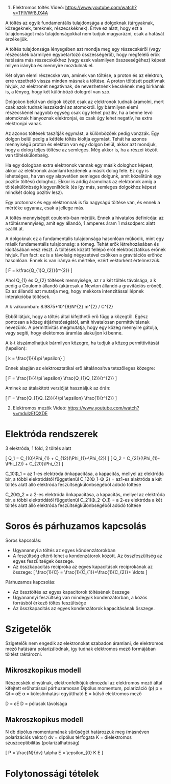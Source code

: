 1. Elektromos töltés
Videó: https://www.youtube.com/watch?v=TFlVWf8JX4A

A töltés az egyik fundamentális tulajdonsága a dolgoknak (tárgyaknak, közegeknek, tereknek, részecskéknek). Értve ez alatt, hogy ezt a tulajdonságot más tulajdonságokkal nem tudjuk magyarázni, csak a hatását érzékeljük.

A töltés tulajdonsága lényegében azt mondja meg egy részecskéről (vagy részecskék bármilyen egybetartozó összességéről), hogy megfelelő erők hatására más részecskékhez (vagy ezek valamilyen összeeségéhez) képest milyen irányba és mennyire mozdulnak el.

Két olyan elemi részecske van, aminek van töltése, a proton és az elektron, erre vezethető vissza minden másnak a töltése. A proton töltését pozitívnak hívjuk, az elektronét negatívnak, de nevezhetnénk kecskének meg birkának is, a lényeg, hogy két különböző dologról van szó.

Dolgokon belül van dolgok között csak az elektronok tudnak áramolni, mert csak azok tudnak leszakadni az atomokról. Így bármilyen elemi részecskénél nagyobb egység csak úgy lehet pozitív, ha a benne levő atomoknak hiányoznak elektronjai, és csak úgy lehet negatív, ha extra elektronjai vanak.

Az azonos töltések taszítják egymást, a különbözőek pedig vonzzák. Egy dolgon belül pedig a kétféle töltés kioltja egymást. Tehát ha azonos mennyiségű proton és elekton van egy dolgon belül, akkor azt mondjuk, hogy a dolog teljes töltése az semleges. Még akkor is, ha a részei között van töltéskülönbség.

Ha egy dologban extra elektronok vannak egy másik dologhoz képest, akkor az elektronok áramlani kezdenek a másik dolog felé. Ez úgy is lehetséges, ha van egy alapvetően semleges dolgunk, amit közelítünk egy pozitív töltésű dologhoz. Ekkor is addig áramolnak az elektronok amíg a töltéskülönbség kiegyenlítődik (és így más, semleges dolgokhoz képest mindkét dolog pozitív lesz).

Egy protonnak és egy elektronnak is fix nagyságú töltése van, és ennek a mértéke ugyanaz, csak a jellege más.

A töltés mennyiségét coulomb-ban mérjük. Ennek a hivatalos definícója: az a töltésmennyiség, amit egy állandó, 1 amperes áram 1 másodperc alatt szállít át.

A dolgoknak ez a fundamentális tulajdonsága hasonlóan működik, mint egy másik fundamentális tulajdonság: a tömeg. Tehát erők létrehozásában és kioltásában vesz részt.
A töltések között fellépő erőt elektrosztatikus erőnek hívjuk. Fun fact: ez is a távolság négyzetével csökken a gravitációs erőhöz hasonlóan. Ennek is van iránya és mértéke, ezért vektorként értelmezzük.

\[ F = k\frac{Q_{1}Q_{2}}{r^{2}} \]

Ahol Q_{1} és Q_{2} töltések mennyisége, az r a két töltés távolsága, a k pedig a Coulomb állandó (akárcsak a Newton állandó a gravitációs erőnél). Ez az állandó azt mutatja meg, hogy mekkora intenzitással lépnek interakcióba töltések.

A k vákuumban: 8.9875*10^{9}N^{2} m^{2} / C^{2}

Ebből látjuk, hogy a töltés által kifejthető erő függ a közegtől. Egész pontosan a közeg átjárhatóságától, amit hivatalosan permittivitásnak nevezünk. A permittivitás megmutatja, hogy egy közeg mennyire gátolja, vagy segíti, hogy elektomos áramlás alakuljon ki benne.

A k-t kiszámolhatjuk bármilyen közegre, ha tudjuk a közeg permittivitását (\epsilon):

\[ k = \frac{1}{4\pi \epsilon} \]

Ennek alapján az elektrosztatikai erő általánosítva tetszőleges közegre:

\[ F = \frac{1}{4\pi \epsilon} \frac{Q_{1}Q_{2}}{r^{2}} \]

Aminek az átalakított verzióját használjuk az órán:

\[ F = \frac{Q_{1}Q_{2}}{4\pi \epsilon} \frac{1}{r^{2}} \]


2. Elektromos mezők
Videó: https://www.youtube.com/watch?v=mdulzEfQXDE


# Elektróda rendszerek
3 elektróda, 1 föld, 2 töltés alatt

\[ Q_1 = C_{10}\Phi_{1} + C_{12}(\Phi_{1}-\Phi_{2}) \]
\[ Q_2 = C_{21}(\Phi_{1}-\Phi_{2}) + C_{20}\Phi_{2} \]

C_10Φ_1 = az 1-es elektróda önkapacitása, a kapacitás, mellyel az elektróda bír, a többi elektródától függetlenül
C_12(Φ_1-Φ_2) = az1-es alaktróda a két töltés alatt álló elektróda feszültségkülönbségéből adódó töltése

C_20Φ_2 = a 2-es elektróda önkapacitása, a kapacitás, mellyel az elektróda bír, a többi elektródától függetlenül
C_21(Φ_2-Φ_1) = a 2-es elektróda a két töltés alatt álló elektróda feszültségkülönbségéből adódó töltése

# Soros és párhuzamos kapcsolás
Soros kapcsolás:
- Ugyanannyi a töltés az egyes köndenzátorokban
- A feszültség eltérő lehet a kondenzátorok között. Az összfeszültség az egyes feszültségek összege.
- Az összkapacitás reciproka az egyes kapacitások reciprokának az összege:
\[ \frac{1}{C} = \frac{1}{C_{1}}+\frac{1}{C_{2}}+ \ldots \]

Párhuzamos kapcsolás:
- Az össztöltés az egyes kapacitorok töltésének összege
- Ugyanannyi feszültség van mindegyik kondenzátorban, a közös forrásból érkező töltés feszültsége
- Az összkapacitás az egyes kondenzátorok kapacitásának összege.

# Szigetelők
Szigetelők nem engedik az elektronokat szabadon áramlani, de elektromos mező hatására polarizálódnak, így tudnak elektromos mező formájában töltést raktározni.

## Mikroszkopikus modell
Részecskék elnyúlnak, elektronfelhőjük elmozdul az elektromos mező által kifejtett erőhatással párhuzamosan
Dipólus momentum, polarizáció (p)
p = Ql = αE
α = kölcsönhatási együttható
E = külső elektromos mező

D = εE
D = pólusok távolsága

## Makroszkopikus modell
N db dipólus momentumának sűrűségét határozzuk meg (másnéven polarizációs vektor)
dv = dipólus térfogata
K = dielektromos szuszceptibilitás (polarizálhatóság)

\[ P = \frac{N}{dv} \alpha E = \epsilon_{0} K E \]


# Folytonossági tételek
